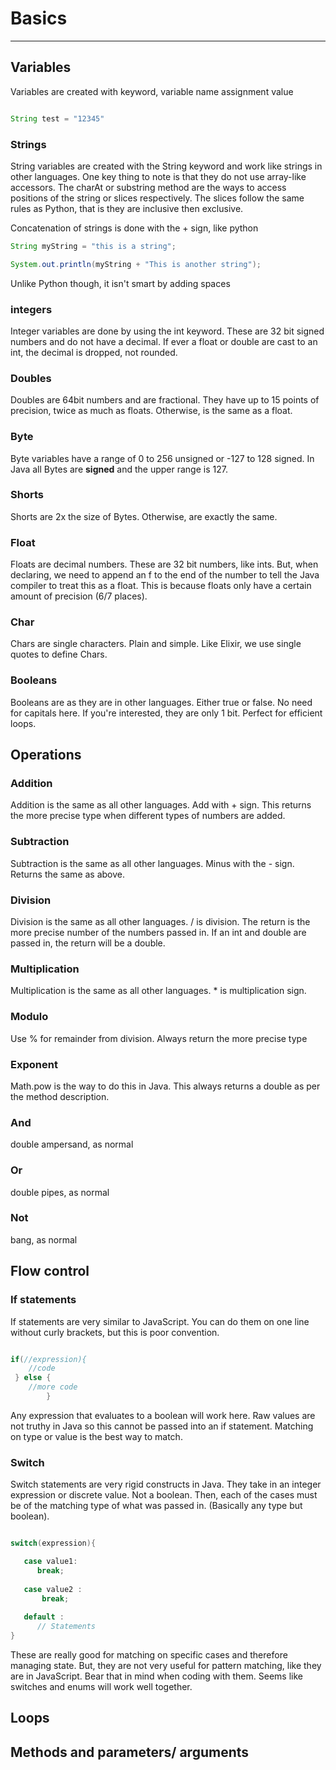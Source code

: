 # Basics

---

## Variables

Variables are created with keyword, variable name assignment value
```java

String test = "12345"

```


### Strings

String variables are created with the String keyword and work like strings in other languages. One key thing to note is that they do not use array-like accessors. The charAt or substring method are the ways to access positions of the string or slices respectively. The slices follow the same rules as Python, that is they are inclusive then exclusive.

Concatenation of strings is done with the + sign, like python

```java
String myString = "this is a string";

System.out.println(myString + "This is another string");
```

Unlike Python though, it isn't smart by adding spaces

### integers

Integer variables are done by using the int keyword. These are 32 bit signed numbers and do not have a decimal. If ever a float or double are cast to an int, the decimal is dropped, not rounded.

### Doubles

Doubles are 64bit numbers and are fractional. They have up to 15 points of precision, twice as much as floats. Otherwise, is the same as a float.

### Byte

Byte variables have a range of 0 to 256 unsigned or -127 to 128 signed. In Java all Bytes are __signed__ and the upper range is 127.


### Shorts

Shorts are 2x the size of Bytes. Otherwise, are exactly the same.


### Float

Floats are decimal numbers. These are 32 bit numbers, like ints. But, when declaring, we need to append an f to the end of the number to tell the Java compiler to treat this as a float. This is because floats only have a certain amount of precision (6/7 places).

### Char

Chars are single characters. Plain and simple. Like Elixir, we use single quotes to define Chars.


### Booleans

Booleans are as they are in other languages. Either true or false. No need for capitals here. If you're interested, they are only 1 bit. Perfect for efficient loops.


## Operations

### Addition

Addition is the same as all other languages. Add with + sign. This returns the more precise type when different types of numbers are added.

### Subtraction

Subtraction is the same as all other languages. Minus with the - sign. Returns the same as above.

### Division

Division is the same as all other languages. / is division. The return is the more precise number of the numbers passed in. If an int and double are passed in, the return will be a double.

### Multiplication

Multiplication is the same as all other languages. * is multiplication sign.

### Modulo

Use % for remainder from division. Always return the more precise type

### Exponent

Math.pow is the way to do this in Java. This always returns a double as per the method description.

### And

double ampersand, as normal

### Or

double pipes, as normal

### Not

bang, as normal

## Flow control

### If statements

If statements are very similar to JavaScript. You can do them on one line without curly brackets, but this is poor convention.

```java

if(//expression){
    //code
 } else {
    //more code
        }

```

Any expression that evaluates to a boolean will work here. Raw values are not truthy in Java so this cannot be passed into an if statement. Matching on type or value is the best way to match.

### Switch

Switch statements are very rigid constructs in Java. They take in an integer expression or discrete value. Not a boolean. Then, each of the cases must be of the matching type of what was passed in. (Basically any type but boolean).

```java

switch(expression){

   case value1:
      break;
   
   case value2 :
       break;
       
   default : 
      // Statements
}

```

These are really good for matching on specific cases and therefore managing state. But, they are not very useful for pattern matching, like they are in JavaScript. Bear that in mind when coding with them. Seems like switches and enums will work well together.

## Loops



## Methods and parameters/ arguments